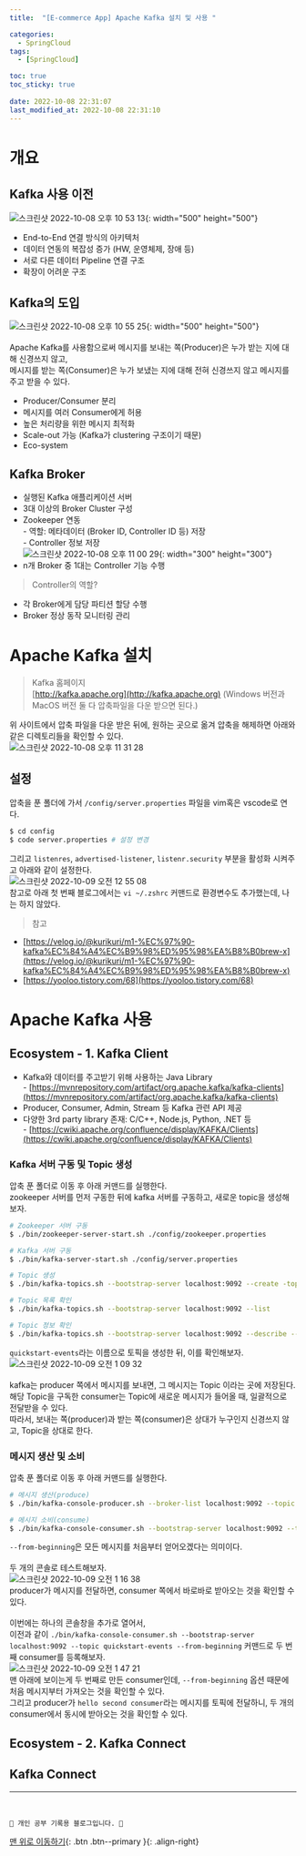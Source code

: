 ```yaml
---
title:  "[E-commerce App] Apache Kafka 설치 및 사용 "

categories:
  - SpringCloud
tags:
  - [SpringCloud]

toc: true
toc_sticky: true
 
date: 2022-10-08 22:31:07
last_modified_at: 2022-10-08 22:31:10
---
```


# 개요
## Kafka 사용 이전
![스크린샷 2022-10-08 오후 10 53 13](https://user-images.githubusercontent.com/59405576/194710995-d7583cb1-e29b-4852-b915-1a41d32fc0e0.png){: width="500" height="500"}
- End-to-End 연결 방식의 아키텍처
- 데이터 연동의 복잡성 증가 (HW, 운영체제, 장애 등)
- 서로 다른 데이터 Pipeline 연결 구조
- 확장이 어려운 구조

## Kafka의 도입
![스크린샷 2022-10-08 오후 10 55 25](https://user-images.githubusercontent.com/59405576/194711100-c1133275-3d11-47a0-aca8-0dc2cb082227.png){: width="500" height="500"}<br><br>
Apache Kafka를 사용함으로써 메시지를 보내는 쪽(Producer)은 누가 받는 지에 대해 신경쓰지 않고,<br>
메시지를 받는 쪽(Consumer)은 누가 보냈는 지에 대해 전혀 신경쓰지 않고 메시지를 주고 받을 수 있다.
- Producer/Consumer 분리
- 메시지를 여러 Consumer에게 허용
- 높은 처리량을 위한 메시지 최적화
- Scale-out 가능 (Kafka가 clustering 구조이기 때문)
- Eco-system

## Kafka Broker
- 실행된 Kafka 애플리케이션 서버
- 3대 이상의 Broker Cluster 구성
- Zookeeper 연동<br>- 역할: 메타데이터 (Broker ID, Controller ID 등) 저장<br>- Controller 정보 저장<br>![스크린샷 2022-10-08 오후 11 00 29](https://user-images.githubusercontent.com/59405576/194711330-adf88d45-f2a5-431e-9e89-f833b74e5f60.png){: width="300" height="300"}
- n개 Broker 중 1대는 Controller 기능 수행

> Controller의 역할?<br>
- 각 Broker에게 담당 파티션 할당 수행
- Broker 정상 동작 모니터링 관리

# Apache Kafka 설치
> Kafka 홈페이지<br>
[http://kafka.apache.org](http://kafka.apache.org) (Windows 버전과 MacOS 버전 둘 다 압축파일을 다운 받으면 된다.)

위 사이트에서 압축 파일을 다운 받은 뒤에, 원하는 곳으로 옮겨 압축을 해제하면 아래와 같은 디렉토리들을 확인할 수 있다.<br>
![스크린샷 2022-10-08 오후 11 31 28](https://user-images.githubusercontent.com/59405576/194712675-e8b193d8-45bf-426e-8ffe-61c3e877cbdd.png)

## 설정
압축을 푼 폴더에 가서 `/config/server.properties` 파일을 vim혹은 vscode로 연다.
```bash
$ cd config
$ code server.properties # 설정 변경
```
그리고 `listenres`, `advertised-listener`, `listenr.security` 부분을 활성화 시켜주고 아래와 같이 설정한다.<br>
![스크린샷 2022-10-09 오전 12 55 08](https://user-images.githubusercontent.com/59405576/194716309-5572488e-79fe-495c-93ab-1c2162d1c0f0.png)<br>
참고로 아래 첫 번째 블로그에서는 `vi ~/.zshrc` 커맨드로 환경변수도 추가했는데, 나는 하지 않았다.

> 참고<br>
- [https://velog.io/@kurikuri/m1-%EC%97%90-kafka%EC%84%A4%EC%B9%98%ED%95%98%EA%B8%B0brew-x](https://velog.io/@kurikuri/m1-%EC%97%90-kafka%EC%84%A4%EC%B9%98%ED%95%98%EA%B8%B0brew-x)
- [https://yooloo.tistory.com/68](https://yooloo.tistory.com/68)





# Apache Kafka 사용
## Ecosystem - 1. Kafka Client
- Kafka와 데이터를 주고받기 위해 사용하는 Java Library<br>- [https://mvnrepository.com/artifact/org.apache.kafka/kafka-clients](https://mvnrepository.com/artifact/org.apache.kafka/kafka-clients)
- Producer, Consumer, Admin, Stream 등 Kafka 관련 API 제공
- 다양한 3rd party library 존재: C/C++, Node.js, Python, .NET 등<br>- [https://cwiki.apache.org/confluence/display/KAFKA/Clients](https://cwiki.apache.org/confluence/display/KAFKA/Clients)

### Kafka 서버 구동 및 Topic 생성
압축 푼 폴더로 이동 후 아래 커맨드를 실행한다.<br>
zookeeper 서버를 먼저 구동한 뒤에 kafka 서버를 구동하고, 새로운 topic을 생성해보자.
```bash
# Zookeeper 서버 구동
$ ./bin/zookeeper-server-start.sh ./config/zookeeper.properties

# Kafka 서버 구동
$ ./bin/kafka-server-start.sh ./config/server.properties
```

```bash
# Topic 생성
$ ./bin/kafka-topics.sh --bootstrap-server localhost:9092 --create -topic quickstart-events --partitions 1

# Topic 목록 확인
$ ./bin/kafka-topics.sh --bootstrap-server localhost:9092 --list

# Topic 정보 확인
$ ./bin/kafka-topics.sh --bootstrap-server localhost:9092 --describe --topic quickstart-events
```
`quickstart-events`라는 이름으로 토픽을 생성한 뒤, 이를 확인해보자.<br>
![스크린샷 2022-10-09 오전 1 09 32](https://user-images.githubusercontent.com/59405576/194716914-a5cc7050-6707-47ba-98eb-1d8ebff8717a.png)<br><br>
kafka는 producer 쪽에서 메시지를 보내면, 그 메시지는 Topic 이라는 곳에 저장된다.<br>
해당 Topic을 구독한 consumer는 Topic에 새로운 메시지가 들어올 때, 일괄적으로 전달받을 수 있다.<br>
따라서, 보내는 쪽(producer)과 받는 쪽(consumer)은 상대가 누구인지 신경쓰지 않고, Topic을 상대로 한다.

### 메시지 생산 및 소비
압축 푼 폴더로 이동 후 아래 커맨드를 실행한다.
```bash
# 메시지 생산(produce)
$ ./bin/kafka-console-producer.sh --broker-list localhost:9092 --topic quickstart-events

# 메시지 소비(consume)
$ ./bin/kafka-console-consumer.sh --bootstrap-server localhost:9092 --topic quickstart-events --from-beginning
```
`--from-beginning`은 모든 메시지를 처음부터 얻어오겠다는 의미이다.<br><br>
두 개의 콘솔로 테스트해보자.<br>
![스크린샷 2022-10-09 오전 1 16 38](https://user-images.githubusercontent.com/59405576/194717208-f232d1b2-6c81-4aa5-bb1b-dd891fff1930.png)<br>
producer가 메시지를 전달하면, consumer 쪽에서 바로바로 받아오는 것을 확인할 수 있다.<br><br>
이번에는 하나의 콘솔창을 추가로 열어서, <br>
이전과 같이 `./bin/kafka-console-consumer.sh --bootstrap-server localhost:9092 --topic quickstart-events --from-beginning` 커맨드로 두 번째 consumer를 등록해보자.<br>
![스크린샷 2022-10-09 오전 1 47 21](https://user-images.githubusercontent.com/59405576/194718368-789b12b0-e187-40fb-a7ba-9fe25946918a.png)<br>
맨 아래에 보이는게 두 번째로 만든 consumer인데, `--from-beginning` 옵션 때문에 처음 메시지부터 가져오는 것을 확인할 수 있다.<br>
그리고 producer가 `hello second consumer`라는 메시지를 토픽에 전달하니, 두 개의 consumer에서 동시에 받아오는 것을 확인할 수 있다.

## Ecosystem - 2. Kafka Connect





## Kafka Connect














***
<br>


    💛 개인 공부 기록용 블로그입니다. 👻

[맨 위로 이동하기](#){: .btn .btn--primary }{: .align-right}